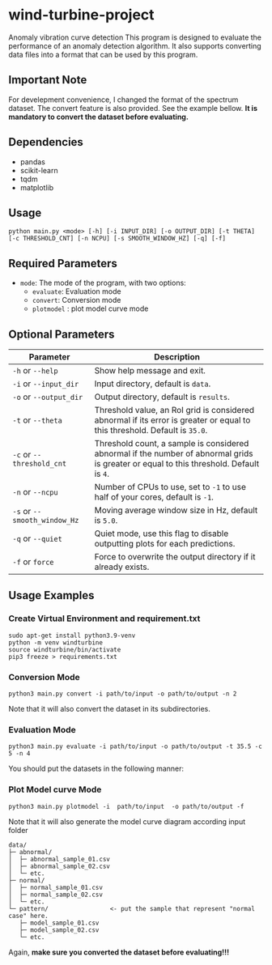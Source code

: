 # wind-turbine-project
Anomaly vibration curve detection
This program is designed to evaluate the performance of an anomaly detection algorithm. It also supports converting data files into a format that can be used by this program.

## Important Note
For develepment convenience, I changed the format of the spectrum dataset. The convert feature is also provided. See the example bellow.
**It is mandatory to convert the dataset before evaluating.**

## Dependencies
* pandas
* scikit-learn
* tqdm
* matplotlib

## Usage
```
python main.py <mode> [-h] [-i INPUT_DIR] [-o OUTPUT_DIR] [-t THETA] [-c THRESHOLD_CNT] [-n NCPU] [-s SMOOTH_WINDOW_HZ] [-q] [-f]
```

## Required Parameters
* `mode`: The mode of the program, with two options:
  * `evaluate`: Evaluation mode
  * `convert`: Conversion mode
  * `plotmodel` : plot model curve mode 


## Optional Parameters
| Parameter | Description |
| --- | --- |
| `-h` or `--help` | Show help message and exit. |
| `-i` or `--input_dir` | Input directory, default is `data`. |
| `-o` or `--output_dir` | Output directory, default is `results`. |
| `-t` or `--theta` | Threshold value, an RoI grid is considered abnormal if its error is greater or equal to this threshold. Default is `35.0`. |
| `-c` or `--threshold_cnt` | Threshold count, a sample is considered abnormal if the number of abnormal grids is greater or equal to this threshold. Default is `4`. |
| `-n` or `--ncpu` | Number of CPUs to use, set to `-1` to use half of your cores, default is `-1`. |
| `-s` or `--smooth_window_Hz` | Moving average window size in Hz, default is `5.0`. |
| `-q` or `--quiet` | Quiet mode, use this flag to disable outputting plots for each predictions. |
| `-f` or `force` | Force to overwrite the output directory if it already exists. |


## Usage Examples
### Create Virtual Environment and requirement.txt
```
sudo apt-get install python3.9-venv
python -m venv windturbine
source windturbine/bin/activate
pip3 freeze > requirements.txt
```
### Conversion Mode
```
python3 main.py convert -i path/to/input -o path/to/output -n 2
```
Note that it will also convert the dataset in its subdirectories.

### Evaluation Mode
```
python3 main.py evaluate -i path/to/input -o path/to/output -t 35.5 -c 5 -n 4
```
You should put the datasets in the following manner:

### Plot Model curve Mode
```
python3 main.py plotmodel -i  path/to/input  -o path/to/output -f
```
Note that it will also generate the model curve diagram according input folder

```
data/
├─ abnormal/
│  ├─ abnormal_sample_01.csv
│  ├─ abnormal_sample_02.csv
│  └─ etc.
├─ normal/
│  ├─ normal_sample_01.csv
│  ├─ normal_sample_02.csv
│  └─ etc.
└─ pattern/                 <- put the sample that represent "normal case" here.
   ├─ model_sample_01.csv
   ├─ model_sample_02.csv
   └─ etc.

```
Again, **make sure you converted the dataset before evaluating!!!**



